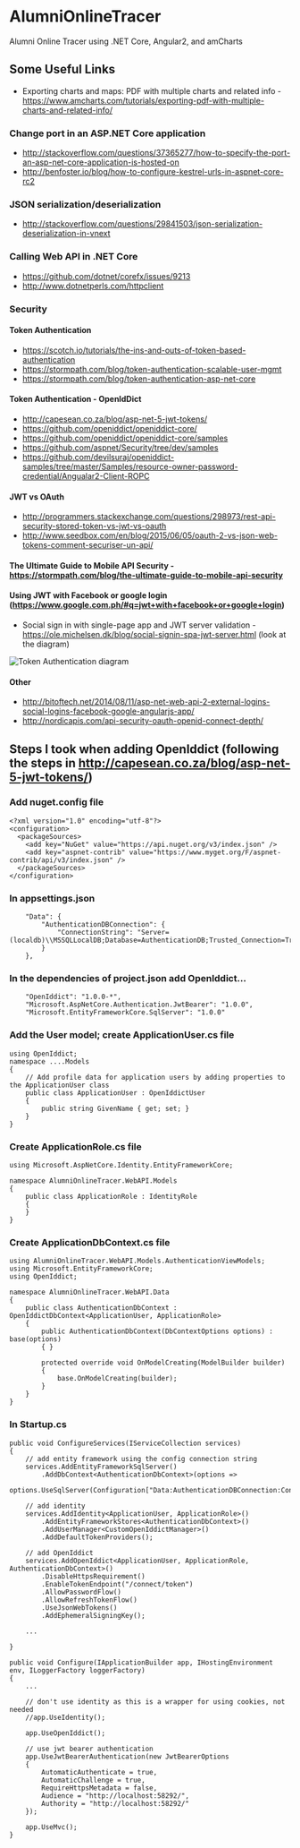# AlumniOnlineTracer
Alumni Online Tracer using .NET Core, Angular2, and amCharts




## Some Useful Links
* Exporting charts and maps: PDF with multiple charts and related info - https://www.amcharts.com/tutorials/exporting-pdf-with-multiple-charts-and-related-info/

### Change port in an ASP.NET Core application
 - http://stackoverflow.com/questions/37365277/how-to-specify-the-port-an-asp-net-core-application-is-hosted-on
 - http://benfoster.io/blog/how-to-configure-kestrel-urls-in-aspnet-core-rc2
 
### JSON serialization/deserialization
 - http://stackoverflow.com/questions/29841503/json-serialization-deserialization-in-vnext
 
### Calling Web API in .NET Core
 - https://github.com/dotnet/corefx/issues/9213
 - http://www.dotnetperls.com/httpclient

 
### Security

#### Token Authentication
 - https://scotch.io/tutorials/the-ins-and-outs-of-token-based-authentication
 - https://stormpath.com/blog/token-authentication-scalable-user-mgmt
 - https://stormpath.com/blog/token-authentication-asp-net-core
 
#### Token Authentication - OpenIdDict
 - http://capesean.co.za/blog/asp-net-5-jwt-tokens/
 - https://github.com/openiddict/openiddict-core/
 - https://github.com/openiddict/openiddict-core/samples
 - https://github.com/aspnet/Security/tree/dev/samples
 - https://github.com/devilsuraj/openiddict-samples/tree/master/Samples/resource-owner-password-credential/Angualar2-Client-ROPC
 
#### JWT vs OAuth
 - http://programmers.stackexchange.com/questions/298973/rest-api-security-stored-token-vs-jwt-vs-oauth
 - http://www.seedbox.com/en/blog/2015/06/05/oauth-2-vs-json-web-tokens-comment-securiser-un-api/

#### The Ultimate Guide to Mobile API Security - https://stormpath.com/blog/the-ultimate-guide-to-mobile-api-security
 
 
#### Using JWT with Facebook or google login (https://www.google.com.ph/#q=jwt+with+facebook+or+google+login)
 - Social sign in with single-page app and JWT server validation - https://ole.michelsen.dk/blog/social-signin-spa-jwt-server.html (look at the diagram)

![Token Authentication diagram](https://ole.michelsen.dk/images/blog/social-signin-spa-jwt-server/token-authentication.png)
 
 

 
#### Other
 - http://bitoftech.net/2014/08/11/asp-net-web-api-2-external-logins-social-logins-facebook-google-angularjs-app/
 - http://nordicapis.com/api-security-oauth-openid-connect-depth/
 
 
## Steps I took when adding OpenIddict (following the steps in http://capesean.co.za/blog/asp-net-5-jwt-tokens/)

### Add nuget.config file
```
<?xml version="1.0" encoding="utf-8"?>
<configuration>
  <packageSources>
    <add key="NuGet" value="https://api.nuget.org/v3/index.json" />
    <add key="aspnet-contrib" value="https://www.myget.org/F/aspnet-contrib/api/v3/index.json" />
  </packageSources>
</configuration>
```

### In appsettings.json
```
	"Data": {
		"AuthenticationDBConnection": {
			"ConnectionString": "Server=(localdb)\\MSSQLLocalDB;Database=AuthenticationDB;Trusted_Connection=True;MultipleActiveResultSets=true"
		}
	},
```

### In the dependencies of project.json add OpenIddict...
```
    "OpenIddict": "1.0.0-*",
	"Microsoft.AspNetCore.Authentication.JwtBearer": "1.0.0",
	"Microsoft.EntityFrameworkCore.SqlServer": "1.0.0"
```

### Add the User model; create ApplicationUser.cs file
```
using OpenIddict;
namespace ....Models
{
    // Add profile data for application users by adding properties to the ApplicationUser class
    public class ApplicationUser : OpenIddictUser
    {
        public string GivenName { get; set; }
    }
}
```

### Create ApplicationRole.cs file
```
using Microsoft.AspNetCore.Identity.EntityFrameworkCore;

namespace AlumniOnlineTracer.WebAPI.Models
{
	public class ApplicationRole : IdentityRole
	{
	}
}
```

### Create ApplicationDbContext.cs file
```
using AlumniOnlineTracer.WebAPI.Models.AuthenticationViewModels;
using Microsoft.EntityFrameworkCore;
using OpenIddict;

namespace AlumniOnlineTracer.WebAPI.Data
{
	public class AuthenticationDbContext : OpenIddictDbContext<ApplicationUser, ApplicationRole>
	{
		public AuthenticationDbContext(DbContextOptions options) : base(options)
		{ }

		protected override void OnModelCreating(ModelBuilder builder)
		{
			base.OnModelCreating(builder);
		}
	}
}
```

### In Startup.cs
```
public void ConfigureServices(IServiceCollection services)
{
	// add entity framework using the config connection string
	services.AddEntityFrameworkSqlServer()
		.AddDbContext<AuthenticationDbContext>(options =>
			options.UseSqlServer(Configuration["Data:AuthenticationDBConnection:ConnectionString"]));

	// add identity
	services.AddIdentity<ApplicationUser, ApplicationRole>()
		.AddEntityFrameworkStores<AuthenticationDbContext>()
		.AddUserManager<CustomOpenIddictManager>()
		.AddDefaultTokenProviders();

	// add OpenIddict
	services.AddOpenIddict<ApplicationUser, ApplicationRole, AuthenticationDbContext>()
		.DisableHttpsRequirement()
		.EnableTokenEndpoint("/connect/token")
		.AllowPasswordFlow()
		.AllowRefreshTokenFlow()
		.UseJsonWebTokens()
		.AddEphemeralSigningKey();

	...
	
}
```

```
public void Configure(IApplicationBuilder app, IHostingEnvironment env, ILoggerFactory loggerFactory)
{
	...
	
	// don't use identity as this is a wrapper for using cookies, not needed
	//app.UseIdentity();

	app.UseOpenIddict();

	// use jwt bearer authentication
	app.UseJwtBearerAuthentication(new JwtBearerOptions
	{
		AutomaticAuthenticate = true,
		AutomaticChallenge = true,
		RequireHttpsMetadata = false,
		Audience = "http://localhost:58292/",
		Authority = "http://localhost:58292/"
	});

	app.UseMvc();
}
```
